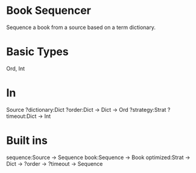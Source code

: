 # Book Sequencer

Sequence a book from a source based on a term dictionary.

# Basic Types

Ord, Int

# In

Source
?dictionary:Dict
?order:Dict -> Dict -> Ord
?strategy:Strat
?timeout:Dict -> Int

# Built ins

sequence:Source -> Sequence
book:Sequence -> Book
optimized:Strat -> Dict -> ?order -> ?timeout -> Sequence
